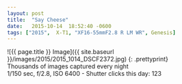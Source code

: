 ```yaml
---
layout: post
title:  "Say Cheese"
date:   2015-10-14  18:52:40 -0600
tags: ["2015",  X-T1, "XF16-55mmF2.8 R LM WR", Genesis]
---
```

![{{ page.title }} Image]({{ site.baseurl }}/images/2015/2015_1014_DSCF2372.jpg)
{: .prettyprint}  
Thousands of images captured every night  
1/150 sec, f/2.8, ISO 6400 - Shutter clicks this day: 123
